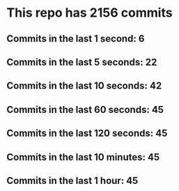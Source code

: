 # This repo has 2156 commits

## Commits in the last 1 second: 6
## Commits in the last 5 seconds: 22
## Commits in the last 10 seconds: 42
## Commits in the last 60 seconds: 45
## Commits in the last 120 seconds: 45
## Commits in the last 10 minutes: 45
## Commits in the last 1 hour: 45
